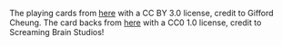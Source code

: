 The playing cards from [here](https://opengameart.org/content/playing-cards-1) with a CC BY 3.0 license, credit to Gifford Cheung.
The card backs from [here](https://opengameart.org/content/2d-poker-pack) with a CC0 1.0 license, credit to Screaming Brain Studios!